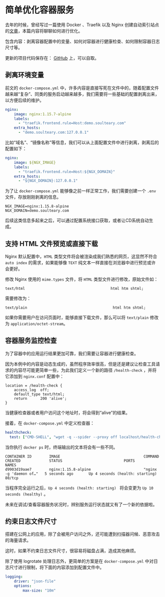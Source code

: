 # 简单优化容器服务

去年的时候，曾经写过一篇使用 Docker 、Traefik 以及 Nginx 创建自动索引站点的[文章](https://soulteary.com/2018/12/16/implement-a-simple-directory-indexing-service-using-docker-and-nginx.html)，本篇内容将聊聊如何进行优化。

包含内容：剥离容器配置中的变量、如何对容器进行健康检查、如何限制容器日志尺寸等。

更新的项目代码保存在： [GitHub](https://github.com/soulteary/autoindex) 上，可以自取。

## 剥离环境变量

前文的 `docker-compose.yml` 中，许多内容是直接写死在文件中的，随着配置文件越来越“复杂”、同类的服务启动越来越多，我们需要将一些基础的配置剥离出来，以方便后续的维护。

```yaml
nginx:
    image: nginx:1.15.7-alpine
    labels:
      - "traefik.frontend.rule=Host:demo.soulteary.com"
    extra_hosts:
      - "demo.soulteary.com:127.0.0.1"
```

比如“域名”、“镜像名称”等信息，我们可以从上面配置文件中进行剥离，剥离后的配置如下：

```yaml
nginx:
    image: ${NGX_IMAGE}
    labels:
      - "traefik.frontend.rule=Host:${NGX_DOMAIN}"
    extra_hosts:
      - "${NGX_DOMAIN}:127.0.0.1"
```

为了让 `docker-compose.yml` 能够像之前一样正常工作，我们需要创建一个 `.env` 文件，存放刚刚剥离的信息。

```TeXT
NGX_IMAGE=nginx:1.15.8-alpine
NGX_DOMAIN=demo.soulteary.com
```

后续这类信息多起来之后，可以通过配置系统接口获取，或者让CD系统自动生成。

## 支持 HTML 文件预览或直接下载

Nginx 默认配置中，`HTML` 类型文件将会被渲染成我们熟悉的网页，这显然不符合 `auto index` 的需求，如果能够像 `TEXT` 纯文本一样直接在浏览器中进行预览或许会更好。

修改 Nginx 使用的 `mime.types` 文件，将 `HTML` 类型文件进行修改，原始文件如：

```TeXT
text/html                                       html htm shtml;
```

需要修改为：

```TeXT
text/plain                                       html htm shtml;
```

如果你需要用户在访问页面时，能够直接下载文件，那么可以将 `text/plain` 修改为 `application/octet-stream`。

## 容器服务监控检查

为了容器中的应用运行结果更加可靠，我们需要让容器进行健康检查。

因为本例中的内容是动态生成的，虽然程序效率很高，但是还是建议让检查工具请求的内容尽可能更简单一些，为此我们定义一个新的路径 `/health-check` ，并将它添加到 `nginx.conf` 配置中：

```TeXT
location = /health-check {
    access_log  off;
    default_type text/html;
    return      200 'alive';
}
```

当健康检查器或者用户访问这个地址时，将会得到“alive”的结果。

接着，在 `docker-compose.yml` 中定义检查器：

```yaml
healthcheck:
  test: ["CMD-SHELL", "wget -q --spider --proxy off localhost/health-check || exit 1"]
```

当你执行 `docker ps` 时，终端输出的文本将会有一些不同。

```TeXT
CONTAINER ID        IMAGE                                      COMMAND                  CREATED             STATUS                            PORTS                                                                              NAMES
d9903d19aae7        nginx:1.15.8-alpine                        "nginx -g 'daemon of…"   5 seconds ago       Up 4 seconds (health: starting)   80/tcp
```

当程序完全运行之后，`Up 4 seconds (health: starting) `  将会变更为  `Up 10 seconds (healthy)` 。

未来在调试/查看容器服务状况时，辨别服务运行状态就又有了一个新的依据啦。

## 约束日志文件尺寸

搭建在公网上的应用，除了会被用户访问之外，还可能遭到扫描器问候、恶意攻击的海量请求。

这时，如果不约束日志文件尺寸，很容易将磁盘占满，造成其他麻烦。

除了使用 logrotate 处理日志外，更简单的方案是在 `docker-compose.yml` 中对日志尺寸进行限制，将下面的内容添加到配置文件中。

```yaml
logging:
    driver: "json-file"
    options:
        max-size: "10m"
```
